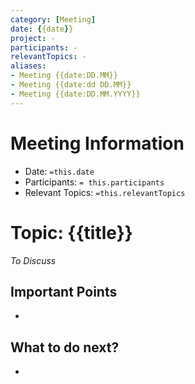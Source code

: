```yaml
---
category: [Meeting]
date: {{date}}
project: -
participants: -
relevantTopics: -
aliases:
- Meeting {{date:DD.MM}}
- Meeting {{date:dd DD.MM}}
- Meeting {{date:DD.MM.YYYY}}
---
```

# Meeting Information
- Date: `=this.date`
- Participants: `= this.participants`
- Relevant Topics: `=this.relevantTopics`

# Topic: {{title}}
_To Discuss_

## Important Points
- 

## What to do next?
- 
